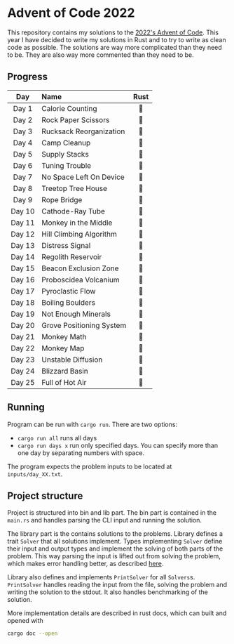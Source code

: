 # Advent of Code 2022

This repository contains my solutions to the [2022's Advent of Code](https://adventofcode.com/2022).
This year I have decided to write my solutions in Rust and to try to write as clean code as possible. The solutions are
way more complicated than they need to be. They are also way more commented than they need to be.

## Progress

|  Day   | Name                     | Rust |
|:------:|:-------------------------|:----:|
| Day 1  | Calorie Counting         |  🎄  |
| Day 2  | Rock Paper Scissors      |  🎄  |
| Day 3  | Rucksack Reorganization  |  🎄  |
| Day 4  | Camp Cleanup             |  🎄  |
| Day 5  | Supply Stacks            |  🎄  |
| Day 6  | Tuning Trouble           |  🎄  |
| Day 7  | No Space Left On Device  |  🎄  |
| Day 8  | Treetop Tree House       |  🎄  |
| Day 9  | Rope Bridge              |  🎄  |
| Day 10 | Cathode-Ray Tube         |  🎄  |
| Day 11 | Monkey in the Middle     |  🎄  |
| Day 12 | Hill Climbing Algorithm  |  🎄  |
| Day 13 | Distress Signal          |  🎄  |
| Day 14 | Regolith Reservoir       |  🎄  |
| Day 15 | Beacon Exclusion Zone    |  🎄  |
| Day 16 | Proboscidea Volcanium    |  🎄  |
| Day 17 | Pyroclastic Flow         |  🎄  |
| Day 18 | Boiling Boulders         |  🎄  |
| Day 19 | Not Enough Minerals      |  🎄  |
| Day 20 | Grove Positioning System |  🎄  |
| Day 21 | Monkey Math              |  🎄  |
| Day 22 | Monkey Map               |  🎄  |
| Day 23 | Unstable Diffusion       |  🎄  |
| Day 24 | Blizzard Basin           |  🎄  |
| Day 25 | Full of Hot Air          |  🎄  |

## Running

Program can be run with `cargo run`. There are two options:

- `cargo run all` runs all days
- `cargo run days x` run only specified days. You can specify more than one day by separating numbers with space.

The program expects the problem inputs to be located at `inputs/day_XX.txt`.

## Project structure

Project is structured into bin and lib part. The bin part is contained in the `main.rs` and handles parsing the CLI
input and running the solution.

The library part is the contains solutions to the problems. Library defines a trait `Solver` that all
solutions implement. Types implementing `Solver` define their input and output types and implement the solving of both
parts of the problem. This way parsing the input is lifted out from solving the problem, which makes error handling
better, as described [here](https://mmapped.blog/posts/12-rust-error-handling.html#lift-input-validation).

Library also defines and implements `PrintSolver` for all `Solvers`s. `PrintSolver` handles reading the input from the
file, solving the problem and writing the solution to the stdout. It also handles benchmarking of the solution.

More implementation details are described in rust docs, which can built and opened with

```bash
cargo doc --open
```
